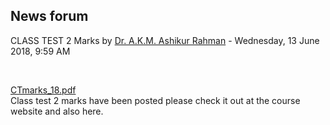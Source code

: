 <h2>News forum</h2><a href="https://moodle.cse.buet.ac.bd/user/view.php?id=11&course=333"></a>
CLASS TEST 2 Marks
by <a href="https://moodle.cse.buet.ac.bd/user/view.php?id=11&course=333">Dr. A.K.M. Ashikur Rahman</a> - Wednesday, 13 June 2018, 9:59 AM


 

<a href="file%5CCTmarks_18.pdf"></a> <a href="file%5CCTmarks_18.pdf">CTmarks_18.pdf</a><br />
Class test 2 marks have been posted please check it out at the course website and also here.<br />






